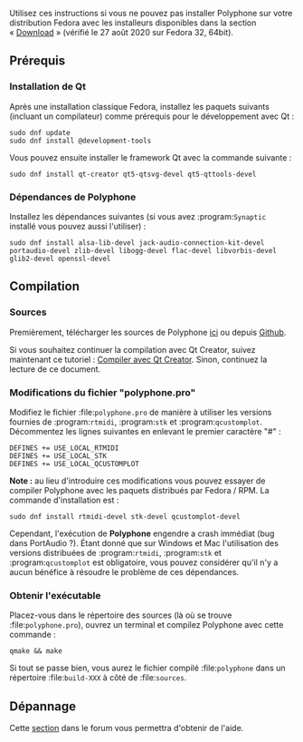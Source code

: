 Utilisez ces instructions si vous ne pouvez pas installer Polyphone sur votre distribution Fedora avec les installeurs disponibles dans la section «&nbsp;[Download](download)&nbsp;» (vérifié le 27 août 2020 sur Fedora 32, 64bit).


## Prérequis


### Installation de Qt

Après une installation classique Fedora, installez les paquets suivants (incluant un compilateur) comme prérequis pour le développement avec Qt&nbsp;:

```
sudo dnf update
sudo dnf install @development-tools
```

Vous pouvez ensuite installer le framework Qt avec la commande suivante&nbsp;:

```
sudo dnf install qt-creator qt5-qtsvg-devel qt5-qttools-devel
```


### Dépendances de Polyphone

Installez les dépendances suivantes (si vous avez :program:`Synaptic` installé vous pouvez aussi l'utiliser)&nbsp;:

```
sudo dnf install alsa-lib-devel jack-audio-connection-kit-devel portaudio-devel zlib-devel libogg-devel flac-devel libvorbis-devel glib2-devel openssl-devel
```


## Compilation


### Sources


Premièrement, télécharger les sources de Polyphone <a href="download" target="_blank">ici</a> ou depuis <a href="https://github.com/davy7125/polyphone" target="_blank">Github</a>.

Si vous souhaitez continuer la compilation avec Qt Creator, suivez maintenant ce tutoriel&nbsp;: [Compiler avec Qt Creator](development/using-qt-creator-to-build-polyphone.md). Sinon, continuez la lecture de ce document.


### Modifications du fichier "polyphone.pro"


Modifiez le fichier :file:`polyphone.pro` de manière à utiliser les versions fournies de :program:`rtmidi`, :program:`stk` et :program:`qcustomplot`.
Décommentez les lignes suivantes en enlevant le premier caractère "#"&nbsp;:

```
DEFINES += USE_LOCAL_RTMIDI
DEFINES += USE_LOCAL_STK
DEFINES += USE_LOCAL_QCUSTOMPLOT
```

**Note&nbsp;:** au lieu d'introduire ces modifications vous pouvez essayer de compiler Polyphone avec les paquets distribués par Fedora / RPM. La commande d'installation est&nbsp;:

```
sudo dnf install rtmidi-devel stk-devel qcustomplot-devel
```

Cependant, l'exécution de **Polyphone** engendre a crash immédiat (bug dans PortAudio ?).
Étant donné que sur Windows et Mac l'utilisation des versions distribuées de :program:`rtmidi`, :program:`stk` et :program:`qcustomplot` est obligatoire, vous pouvez considérer qu'il n'y a aucun bénéfice à résoudre le problème de ces dépendances.


### Obtenir l'exécutable


Placez-vous dans le répertoire des sources (là où se trouve :file:`polyphone.pro`), ouvrez un terminal et compilez Polyphone avec cette commande&nbsp;:

```
qmake && make
```

Si tout se passe bien, vous aurez le fichier compilé :file:`polyphone` dans un répertoire :file:`build-XXX` à côté de :file:`sources`.


## Dépannage


Cette [section](forum/support-bug-reports/) dans le forum vous permettra d'obtenir de l'aide.